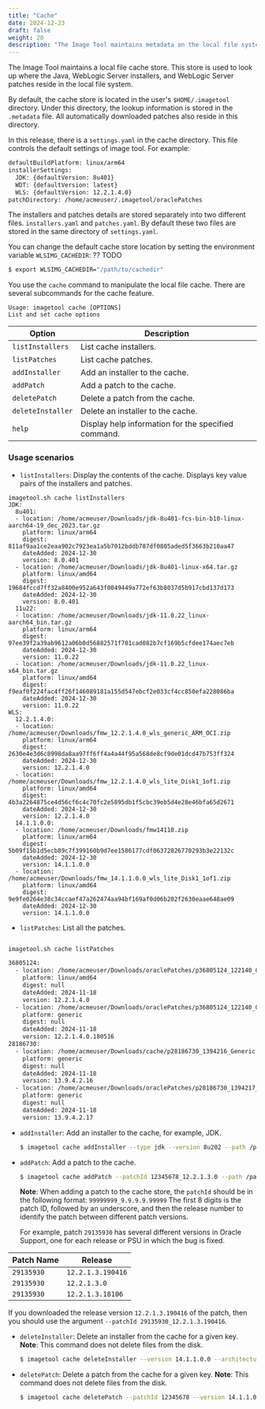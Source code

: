 ```yaml
---
title: "Cache"
date: 2024-12-23
draft: false
weight: 20
description: "The Image Tool maintains metadata on the local file system for patches and installers.  You can use the cache command to manipulate the local metadata."
---
```


The Image Tool maintains a local file cache store. This store is used to look up where the Java, WebLogic Server installers, and WebLogic Server patches reside in the local file system.

By default, the cache store is located in the user's ```$HOME/.imagetool``` directory.  Under this directory, the lookup information is stored in the ```.metadata``` file.  All automatically downloaded patches also reside in this directory.

In this release, there is a `settings.yaml` in the cache directory.  This file controls the default settings of image tool.  For example: 

```bash
defaultBuildPlatform: linux/arm64
installerSettings:
  JDK: {defaultVersion: 8u401}
  WDT: {defaultVersion: latest}
  WLS: {defaultVersion: 12.2.1.4.0}
patchDirectory: /home/acmeuser/.imagetool/oraclePatches
```

The installers and patches details are stored separately into two different files. `installers.yaml` and `patches.yaml`.  By default these two files are stored in the same 
directory of `settings.yaml`.

You can change the default cache store location by setting the environment variable `WLSIMG_CACHEDIR`: ?? TODO 

```bash
$ export WLSIMG_CACHEDIR="/path/to/cachedir"
```

You use the `cache` command to manipulate the local file cache. There are several subcommands for the cache feature.

```
Usage: imagetool cache [OPTIONS]
List and set cache options
```

| Option | Description |
| --- | --- |
|`listInstallers`| List cache installers. |
|`listPatches`| List cache patches. |
|`addInstaller` | Add an installer to the cache. |
| `addPatch` | Add a patch to the cache.  |
| `deletePatch` | Delete a patch from the cache.  |
| `deleteInstaller` | Delete an installer to the cache.  |
| `help` | Display help information for the specified command.|


### Usage scenarios

- `listInstallers`: Display the contents of the cache. Displays key value pairs of the installers and patches.
```
imagetool.sh cache listInstallers
JDK:
  8u401:
  - location: /home/acmeuser/Downloads/jdk-8u401-fcs-bin-b10-linux-aarch64-19_dec_2023.tar.gz
    platform: linux/arm64
    digest: 811af9aa1ce2eaa902c7923ea1a5b7012bddb787df0805aded5f3663b210aa47
    dateAdded: 2024-12-30
    version: 8.0.401
  - location: /home/acmeuser/Downloads/jdk-8u401-linux-x64.tar.gz
    platform: linux/amd64
    digest: 19684fccd7ff32a8400e952a643f0049449a772ef63b8037d5b917cbd137d173
    dateAdded: 2024-12-30
    version: 8.0.401
  11u22:
  - location: /home/acmeuser/Downloads/jdk-11.0.22_linux-aarch64_bin.tar.gz
    platform: linux/arm64
    digest: 97ee39f2a39ab9612a06b0d56882571f701cad082b7cf169b5cfdee174aec7eb
    dateAdded: 2024-12-30
    version: 11.0.22
  - location: /home/acmeuser/Downloads/jdk-11.0.22_linux-x64_bin.tar.gz
    platform: linux/amd64
    digest: f9eaf0f224fac4ff26f146089181a155d547ebcf2e033cf4cc850efa228086ba
    dateAdded: 2024-12-30
    version: 11.0.22
WLS:
  12.2.1.4.0:
  - location: /home/acmeuser/Downloads/fmw_12.2.1.4.0_wls_generic_ARM_OCI.zip
    platform: linux/arm64
    digest: 2630e4e3d6c8998da8aa97ff6ff4a4a44f95a568de8cf9de01dcd47b753ff324
    dateAdded: 2024-12-30
    version: 12.2.1.4.0
  - location: /home/acmeuser/Downloads/fmw_12.2.1.4.0_wls_lite_Disk1_1of1.zip
    platform: linux/amd64
    digest: 4b3a2264875ce4d56cf6c4c70fc2e5895db1f5cbc39eb5d4e28e46bfa65d2671
    dateAdded: 2024-12-30
    version: 12.2.1.4.0
  14.1.1.0.0:
  - location: /home/acmeuser/Downloads/fmw14110.zip
    platform: linux/arm64
    digest: 5b09f15b1d5ecb89c7f399160b9d7ee1586177cdf06372826770293b3e22132c
    dateAdded: 2024-12-30
    version: 14.1.1.0.0
  - location: /home/acmeuser/Downloads/fmw_14.1.1.0.0_wls_lite_Disk1_1of1.zip
    platform: linux/amd64
    digest: 9e9fe0264e38c34ccaef47a262474aa94bf169af0d06b202f2630eaae648ae09
    dateAdded: 2024-12-30
    version: 14.1.1.0.0
```

- `listPatches`:  List all the patches.

```bash

imagetool.sh cache listPatches

36805124:
  - location: /home/acmeuser/Downloads/oraclePatches/p36805124_122140_Generic.zip
    platform: linux/amd64
    digest: null
    dateAdded: 2024-11-18
    version: 12.2.1.4.0
  - location: /home/acmeuser/Downloads/oraclePatches/p36805124_122140_Generic.zip
    platform: generic
    digest: null
    dateAdded: 2024-11-18
    version: 12.2.1.4.0.180516
28186730:
  - location: /home/acmeuser/Downloads/cache/p28186730_1394216_Generic.zip
    platform: generic
    digest: null
    dateAdded: 2024-11-18
    version: 13.9.4.2.16
  - location: /home/acmeuser/Downloads/oraclePatches/p28186730_1394217_Generic.zip
    platform: generic
    digest: null
    dateAdded: 2024-11-18
    version: 13.9.4.2.17


```


- `addInstaller`: Add an installer to the cache, for example, JDK.
    ```bash
    $ imagetool cache addInstaller --type jdk --version 8u202 --path /path/to/local/jdk.tar.gz --architecture AMD64
    ```

- `addPatch`: Add a patch to the cache.
    ```bash
    $ imagetool cache addPatch --patchId 12345678_12.2.1.3.0 --path /path/to/patch.zip --architecture AMD64
    ```
    **Note**:  When adding a patch to the cache store, the `patchId` should be in the following format:  `99999999_9.9.9.9.99999`  The first 8 digits is the patch ID, followed by an underscore, and then the release number to identify the patch between different patch versions.  

    For example, patch `29135930` has several different versions in Oracle Support, one for each release or PSU in which the bug is fixed.

| Patch Name | Release |
| ---------|---------|
| `29135930` | `12.2.1.3.190416`|
| `29135930` | `12.2.1.3.0` |
| `29135930` | `12.2.1.3.18106` |

If you downloaded the release version ```12.2.1.3.190416``` of the patch, then you should use the argument ```--patchId 29135930_12.2.1.3.190416```.


- `deleteInstaller`: Delete an installer from the cache for a given key. **Note**: This command does not delete files from the disk.
    ```bash
    $ imagetool cache deleteInstaller --version 14.1.1.0.0 --architecture ARM64 
    ```

- `deletePatch`: Delete a patch from the cache for a given key. **Note**: This command does not delete files from the disk.
    ```bash
    $ imagetool cache deletePatch --patchId 12345678 --version 14.1.1.0.0 --architecture ARM64 
    ```

